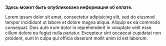 **Здесь может быть опубликована информация об оплате.**

Lorem ipsum dolor sit amet, consectetur adipisicing elit, sed do eiusmod tempor incididunt ut labore et dolore magna aliqua. Aliquip ex ea commodo consequat. Duis aute irure dolor in reprehenderit in voluptate velit esse cillum dolore eu fugiat nulla pariatur. Excepteur sint occaecat cupidatat non proident, sunt in culpa qui officia deserunt mollit anim id est laborum.
